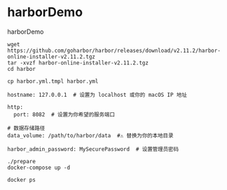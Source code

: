 # harborDemo
harborDemo
```angular2html
wget https://github.com/goharbor/harbor/releases/download/v2.11.2/harbor-online-installer-v2.11.2.tgz
tar -xvzf harbor-online-installer-v2.11.2.tgz
cd harbor

cp harbor.yml.tmpl harbor.yml
```

```angular2html
hostname: 127.0.0.1  # 设置为 localhost 或你的 macOS IP 地址

http:
  port: 8082  # 设置为你希望的服务端口

# 数据存储路径
data_volume: /path/to/harbor/data  #⚠️ 替换为你的本地目录

harbor_admin_password: MySecurePassword  # 设置管理员密码
```

```angular2html
./prepare
docker-compose up -d

docker ps
```